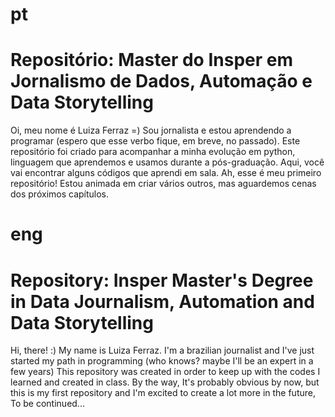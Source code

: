# pt
# Repositório: Master do Insper em Jornalismo de Dados, Automação e Data Storytelling

Oi, meu nome é Luiza Ferraz =)
Sou jornalista e estou aprendendo a programar (espero que esse verbo fique, em breve, no passado).
Este repositório foi criado para acompanhar a minha evolução em python, linguagem que aprendemos e usamos durante a pós-graduação.
Aqui, você vai encontrar alguns códigos que aprendi em sala.
Ah, esse é meu primeiro repositório! Estou animada em criar vários outros, mas aguardemos cenas dos próximos capítulos.

# eng
# Repository: Insper Master's Degree in Data Journalism, Automation and Data Storytelling

Hi, there! :)
My name is Luiza Ferraz. I'm a brazilian journalist and I've just started my path in programming (who knows? maybe I'll be an expert in a few years)
This repository was created in order to keep up with the codes I learned and created in class.
By the way, It's probably obvious by now, but this is my first repository and I'm excited to create a lot more in the future,
To be continued...
